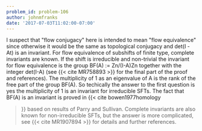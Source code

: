 ```yaml
---
problem_id: problem-106
author: johnmfranks
date: '2017-07-03T11:02:00-07:00'
---
```

I suspect that "flow conjugacy" here is intended to mean "flow equivalence"
since otherwise it would be the same as topological conjugacy and det(I -At)
is an invariant. For flow equivalence of subshifts of finite type, complete
invariants are known. If the shift is irreducible and non-trivial the
invariant for flow equivalence is the group BF(A) := Zn/(I-A)Zn together with
the integer det(I-A) (see {{< cite MR758893 >}} for the final part of the
proof and references). The multiplicity of 1 as an eigenvalue of A is the rank
of the free part of the group BF(A). So techically the answer to the first
question is yes the multiplicity of 1 is an invariant for irreducible SFTs.
The fact that BF(A) is an invariant is proved in {{< cite bowen1977homology
>}} based on results of Parry and Sullivan. Complete invariants are also known
for non-irreducible SFTs, but the answer is more complicated, see {{< cite
MR1907894 >}} for details and further references.

